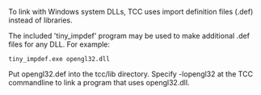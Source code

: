 To link with Windows system DLLs, TCC uses import definition files (.def) instead of libraries.

The included 'tiny_impdef' program may be used to make additional 
.def files for any DLL. For example:

    tiny_impdef.exe opengl32.dll

Put opengl32.def into the tcc/lib directory.  Specify -lopengl32 at
the TCC commandline to link a program that uses opengl32.dll.